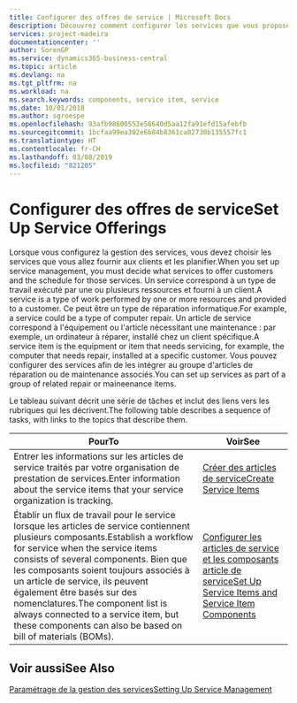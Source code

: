 ```yaml
---
title: Configurer des offres de service | Microsoft Docs
description: Découvrez comment configurer les services que vous proposez à vos clients.
services: project-madeira
documentationcenter: ''
author: SorenGP
ms.service: dynamics365-business-central
ms.topic: article
ms.devlang: na
ms.tgt_pltfrm: na
ms.workload: na
ms.search.keywords: components, service item, service
ms.date: 10/01/2018
ms.author: sgroespe
ms.openlocfilehash: 93afb98600552e58640d5aa12fa91efd15afebfb
ms.sourcegitcommit: 1bcfaa99ea302e6b84b8361ca02730b135557fc1
ms.translationtype: HT
ms.contentlocale: fr-CH
ms.lasthandoff: 03/08/2019
ms.locfileid: "821205"
---
```

# <a name="set-up-service-offerings"></a><span data-ttu-id="911f4-103">Configurer des offres de service</span><span class="sxs-lookup"><span data-stu-id="911f4-103">Set Up Service Offerings</span></span>
<span data-ttu-id="911f4-104">Lorsque vous configurez la gestion des services, vous devez choisir les services que vous allez fournir aux clients et les planifier.</span><span class="sxs-lookup"><span data-stu-id="911f4-104">When you set up service management, you must decide what services to offer customers and the schedule for those services.</span></span> <span data-ttu-id="911f4-105">Un service correspond à un type de travail exécuté par une ou plusieurs ressources et fourni à un client.</span><span class="sxs-lookup"><span data-stu-id="911f4-105">A service is a type of work performed by one or more resources and provided to a customer.</span></span> <span data-ttu-id="911f4-106">Ce peut être un type de réparation informatique.</span><span class="sxs-lookup"><span data-stu-id="911f4-106">For example, a service could be a type of computer repair.</span></span> <span data-ttu-id="911f4-107">Un article de service correspond à l'équipement ou l'article nécessitant une maintenance : par exemple, un ordinateur à réparer, installé chez un client spécifique.</span><span class="sxs-lookup"><span data-stu-id="911f4-107">A service item is the equipment or item that needs servicing, for example, the computer that needs repair, installed at a specific customer.</span></span> <span data-ttu-id="911f4-108">Vous pouvez configurer des services afin de les intégrer au groupe d'articles de réparation ou de maintenance associés.</span><span class="sxs-lookup"><span data-stu-id="911f4-108">You can set up services as part of a group of related repair or maineenance items.</span></span>  
  
<span data-ttu-id="911f4-109">Le tableau suivant décrit une série de tâches et inclut des liens vers les rubriques qui les décrivent.</span><span class="sxs-lookup"><span data-stu-id="911f4-109">The following table describes a sequence of tasks, with links to the topics that describe them.</span></span>  
  
|<span data-ttu-id="911f4-110">**Pour**</span><span class="sxs-lookup"><span data-stu-id="911f4-110">**To**</span></span>|<span data-ttu-id="911f4-111">**Voir**</span><span class="sxs-lookup"><span data-stu-id="911f4-111">**See**</span></span>|  
|------------|-------------|  
|<span data-ttu-id="911f4-112">Entrer les informations sur les articles de service traités par votre organisation de prestation de services.</span><span class="sxs-lookup"><span data-stu-id="911f4-112">Enter information about the service items that your service organization is tracking.</span></span>|[<span data-ttu-id="911f4-113">Créer des articles de service</span><span class="sxs-lookup"><span data-stu-id="911f4-113">Create Service Items</span></span>](service-how-to-create-service-items.md)|  
|<span data-ttu-id="911f4-114">Établir un flux de travail pour le service lorsque les articles de service contiennent plusieurs composants.</span><span class="sxs-lookup"><span data-stu-id="911f4-114">Establish a workflow for service when the service items consists of several components.</span></span> <span data-ttu-id="911f4-115">Bien que les composants soient toujours associés à un article de service, ils peuvent également être basés sur des nomenclatures.</span><span class="sxs-lookup"><span data-stu-id="911f4-115">The component list is always connected to a service item, but these components can also be based on bill of materials (BOMs).</span></span>|[<span data-ttu-id="911f4-116">Configurer les articles de service et les composants article de service</span><span class="sxs-lookup"><span data-stu-id="911f4-116">Set Up Service Items and Service Item Components</span></span>](service-how-setup-service-items.md)|  
  
## <a name="see-also"></a><span data-ttu-id="911f4-117">Voir aussi</span><span class="sxs-lookup"><span data-stu-id="911f4-117">See Also</span></span>  
[<span data-ttu-id="911f4-118">Paramétrage de la gestion des services</span><span class="sxs-lookup"><span data-stu-id="911f4-118">Setting Up Service Management</span></span>](service-setup-service.md)   